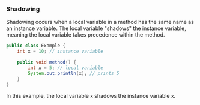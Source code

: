 ### Shadowing

Shadowing occurs when a local variable in a method has the same name as an instance variable. The local variable "shadows" the instance variable, meaning the local variable takes precedence within the method.

```java
public class Example {
    int x = 10; // instance variable

    public void method() {
        int x = 5; // local variable
        System.out.println(x); // prints 5
    }
}
```

In this example, the local variable `x` shadows the instance variable `x`.
